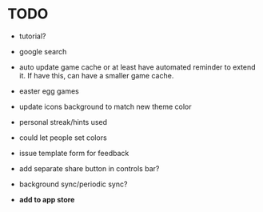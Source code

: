 # TODO

- tutorial?
- google search
- auto update game cache or at least have automated reminder to extend it. If have this, can have a smaller game cache.
- easter egg games

- update icons background to match new theme color
- personal streak/hints used
- could let people set colors
- issue template form for feedback

- add separate share button in controls bar?
- background sync/periodic sync?

- **add to app store**